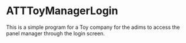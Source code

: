 # ATTToyManagerLogin
This is a simple program for a Toy company for the adims to access the panel manager through the login screen.
